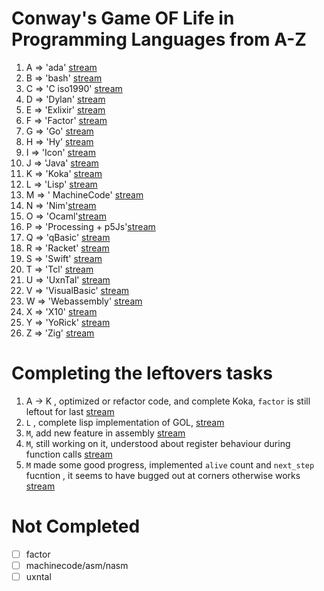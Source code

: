 # Conway's Game OF Life in Programming Languages from A-Z

1.  A => 'ada' [stream](https://youtu.be/hNiIrmFF-fM)
2.  B => 'bash' [stream](https://youtu.be/_9ar23U2InQ)
3.  C => 'C iso1990' [stream](https://youtu.be/KpOGovill-0)
4.  D => 'Dylan' [stream](https://youtu.be/DMO4o3nrRRM)
5.  E => 'Exlixir' [stream](https://youtu.be/DMO4o3nrRRM)
6.  F => 'Factor' [stream](https://youtu.be/u39XBXxo-b8)
7.  G => 'Go' [stream](https://youtu.be/1So88bm9JtA)
8.  H => 'Hy' [stream](https://youtu.be/RCcMudBsDAY)
9.  I => 'Icon' [stream](https://youtu.be/kwL-8qFN83c)
10.  J => 'Java' [stream](https://youtu.be/jGSJ96-W98M)
11. K => 'Koka' [stream](https://youtu.be/hpxq6p0j7CQ)
12. L => 'Lisp' [stream]()
13. M => ' MachineCode' [stream](https://youtu.be/XtYlKV3-rFU)
14. N => 'Nim'[stream](https://youtu.be/t7gYFAzFEXc)
15. O => 'Ocaml'[stream](https://youtu.be/4jxJkVTiJbg)
16. P => 'Processing + p5Js'[stream](https://youtu.be/mkANVuVGwGg)
17. Q => 'qBasic' [stream](https://youtu.be/z0U_dQt0doQ)
18. R => 'Racket' [stream](https://youtu.be/hd2zzERMnDo)
19. S => 'Swift' [stream](https://youtu.be/B02yvOS4fBI)
20. T => 'Tcl' [stream](https://youtu.be/Kw7cu9UoR8A)
21. U => 'UxnTal' [stream](https://youtu.be/UsTbGu5_F8Q)
22. V => 'VisualBasic' [stream](https://youtu.be/Dos2qtdvg-8)
23. W => 'Webassembly' [stream](https://youtu.be/_6hbLkl5MlI)
24. X => 'X10' [stream](https://youtu.be/UX9m8FE4s8w)
25. Y => 'YoRick' [stream](https://youtu.be/VOZGKFzTIkQ)
26. Z => 'Zig' [stream](https://youtu.be/eY1groEaAzc)

#  Completing the leftovers tasks
1. A -> K , optimized or refactor code, and complete Koka, `factor` is still leftout for last
    [stream](https://youtu.be/KqimhEWF0N4)
2. `L` , complete lisp implementation of GOL,
    [stream](https://youtu.be/p7XLOXTQHak)
3. `M`, add new feature in assembly
    [stream](https://youtu.be/ZCcxdryTiNo)
4. `M`, still working on it, understood about register behaviour during 
    function calls
    [stream](https://youtu.be/G3YrVqIp8cc)
5. `M` made some good progress, implemented `alive` count and `next_step` fucntion
    , it seems to have bugged out at corners otherwise works
    [stream]()

# Not Completed
- [ ] factor
- [ ] machinecode/asm/nasm
- [ ] uxntal
